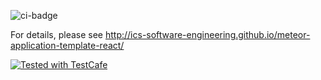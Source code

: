 ![ci-badge](https://github.com/budget-munchies/budget-munchies-project/workflows/ci-budget-munchies/badge.svg)

For details, please see http://ics-software-engineering.github.io/meteor-application-template-react/

<a href="https://github.com/DevExpress/testcafe">
    <img alt="Tested with TestCafe" src="https://img.shields.io/badge/tested%20with-TestCafe-2fa4cf.svg">
</a>
